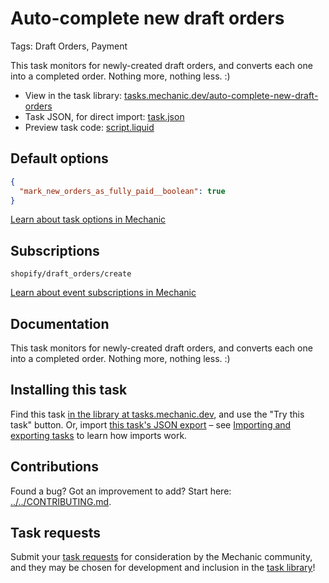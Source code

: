 # Auto-complete new draft orders

Tags: Draft Orders, Payment

This task monitors for newly-created draft orders, and converts each one into a completed order. Nothing more, nothing less. :)

* View in the task library: [tasks.mechanic.dev/auto-complete-new-draft-orders](https://tasks.mechanic.dev/auto-complete-new-draft-orders)
* Task JSON, for direct import: [task.json](../../tasks/auto-complete-new-draft-orders.json)
* Preview task code: [script.liquid](./script.liquid)

## Default options

```json
{
  "mark_new_orders_as_fully_paid__boolean": true
}
```

[Learn about task options in Mechanic](https://learn.mechanic.dev/core/tasks/options)

## Subscriptions

```liquid
shopify/draft_orders/create
```

[Learn about event subscriptions in Mechanic](https://learn.mechanic.dev/core/tasks/subscriptions)

## Documentation

This task monitors for newly-created draft orders, and converts each one into a completed order. Nothing more, nothing less. :)

## Installing this task

Find this task [in the library at tasks.mechanic.dev](https://tasks.mechanic.dev/auto-complete-new-draft-orders), and use the "Try this task" button. Or, import [this task's JSON export](../../tasks/auto-complete-new-draft-orders.json) – see [Importing and exporting tasks](https://learn.mechanic.dev/core/tasks/import-and-export) to learn how imports work.

## Contributions

Found a bug? Got an improvement to add? Start here: [../../CONTRIBUTING.md](../../CONTRIBUTING.md).

## Task requests

Submit your [task requests](https://mechanic.canny.io/task-requests) for consideration by the Mechanic community, and they may be chosen for development and inclusion in the [task library](https://tasks.mechanic.dev/)!
